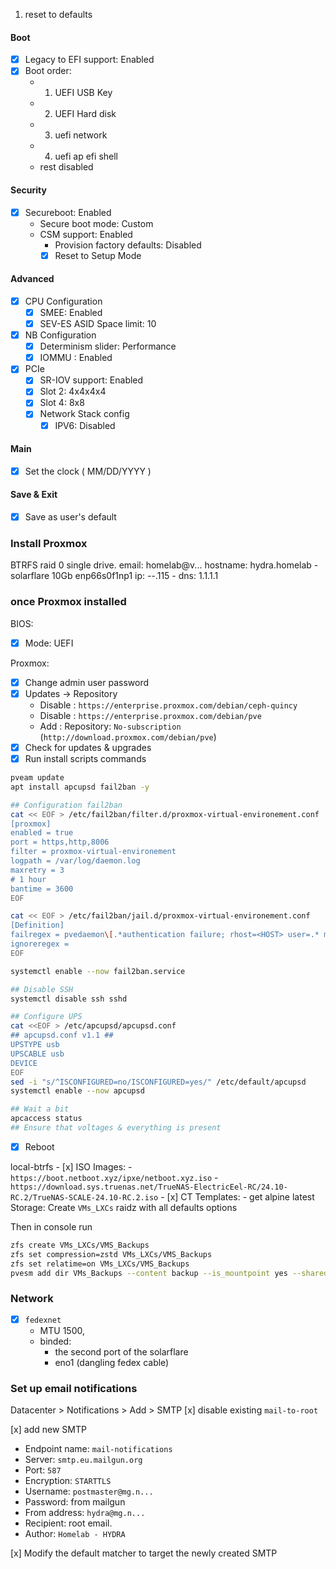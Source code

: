 1. reset to defaults

#### Boot

- [x] Legacy to EFI support: Enabled
- [x] Boot order:
  - 1. UEFI USB Key
  - 2. UEFI Hard disk
  - 3. uefi network
  - 4. uefi ap efi shell
  - rest disabled

#### Security

- [x] Secureboot: Enabled
  - Secure boot mode: Custom
  - CSM support: Enabled
    - Provision factory defaults: Disabled
    - [x] Reset to Setup Mode

#### Advanced

- [x] CPU Configuration
  - [x] SMEE: Enabled
  - [x] SEV-ES ASID Space limit: 10
- [x] NB Configuration
  - [x] Determinism slider: Performance
  - [x] IOMMU : Enabled
- [x] PCIe
  - [x] SR-IOV support: Enabled
  - [x] Slot 2: 4x4x4x4
  - [x] Slot 4: 8x8
  - [x] Network Stack config
    - [x] IPV6: Disabled

#### Main

- [x] Set the clock ( MM/DD/YYYY )

#### Save & Exit

- [x] Save as user's default


### Install Proxmox

BTRFS raid 0 single drive.
email: homelab@v...
hostname: hydra.homelab - solarflare 10Gb enp66s0f1np1
ip: --.115 - dns: 1.1.1.1

### once Proxmox installed

BIOS: 
- [x] Mode: UEFI

Proxmox:
- [x] Change admin user password
- [x] Updates -> Repository
    - Disable : `https://enterprise.proxmox.com/debian/ceph-quincy`
    - Disable : `https://enterprise.proxmox.com/debian/pve`
    - Add : Repository: `No-subscription` (`http://download.proxmox.com/debian/pve`)
- [x] Check for updates & upgrades
- [x] Run install scripts commands
```bash
pveam update
apt install apcupsd fail2ban -y

## Configuration fail2ban
cat << EOF > /etc/fail2ban/filter.d/proxmox-virtual-environement.conf
[proxmox]
enabled = true
port = https,http,8006
filter = proxmox-virtual-environement
logpath = /var/log/daemon.log
maxretry = 3
# 1 hour
bantime = 3600
EOF

cat << EOF > /etc/fail2ban/jail.d/proxmox-virtual-environement.conf
[Definition]
failregex = pvedaemon\[.*authentication failure; rhost=<HOST> user=.* msg=.*
ignoreregex =
EOF

systemctl enable --now fail2ban.service

## Disable SSH
systemctl disable ssh sshd

## Configure UPS
cat <<EOF > /etc/apcupsd/apcupsd.conf
## apcupsd.conf v1.1 ##
UPSTYPE usb
UPSCABLE usb
DEVICE 
EOF
sed -i "s/^ISCONFIGURED=no/ISCONFIGURED=yes/" /etc/default/apcupsd
systemctl enable --now apcupsd

## Wait a bit
apcaccess status
## Ensure that voltages & everything is present
```

- [x] Reboot

local-btrfs
    - [x] ISO Images: 
        - `https://boot.netboot.xyz/ipxe/netboot.xyz.iso`
        - `https://download.sys.truenas.net/TrueNAS-ElectricEel-RC/24.10-RC.2/TrueNAS-SCALE-24.10-RC.2.iso`
    - [x] CT Templates:
        - get alpine latest
Storage:
    Create `VMs_LXCs` raidz with all defaults options

Then in console run
```bash
zfs create VMs_LXCs/VMS_Backups
zfs set compression=zstd VMs_LXCs/VMS_Backups
zfs set relatime=on VMs_LXCs/VMS_Backups
pvesm add dir VMs_Backups --content backup --is_mountpoint yes --shared 0 --path "/VMs_LXCs/VMS_Backups"
```

### Network
- [x] `fedexnet` 
    - MTU 1500,
    - binded:
        - the second port of the solarflare
        - eno1 (dangling fedex cable) 

### Set up email notifications
Datacenter > Notifications > Add > SMTP
[x] disable existing `mail-to-root`

[x] add new SMTP
- Endpoint name: `mail-notifications`
- Server: `smtp.eu.mailgun.org`
- Port: `587`
- Encryption: `STARTTLS`
- Username: `postmaster@mg.n...`
- Password: from mailgun
- From address: `hydra@mg.n...`
- Recipient: root email.
- Author: `Homelab - HYDRA`

[x] Modify the default matcher to target the newly created SMTP
